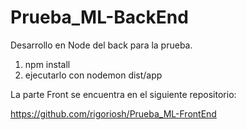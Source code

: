 # Prueba_ML-BackEnd

Desarrollo en Node del back para la prueba.

1. npm install
2. ejecutarlo con nodemon dist/app


La parte Front se encuentra en el siguiente repositorio:

https://github.com/rigoriosh/Prueba_ML-FrontEnd
